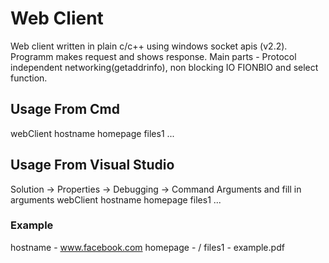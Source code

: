 # Web Client
Web client written in plain c/c++ using windows socket apis (v2.2).
Programm makes request and shows response.
Main parts - Protocol independent networking(getaddrinfo), non blocking IO FIONBIO and select function.

## Usage From Cmd 
webClient hostname homepage files1 ...

## Usage From Visual Studio
Solution -> Properties -> Debugging -> Command Arguments and fill in arguments 
webClient hostname homepage files1 ...

### Example
hostname - www.facebook.com
homepage - /
files1 - example.pdf 